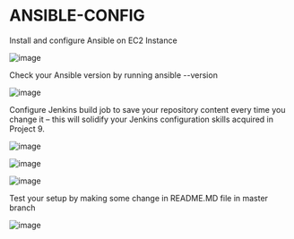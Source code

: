 # ANSIBLE-CONFIG

Install and configure Ansible on EC2 Instance

![image](https://user-images.githubusercontent.com/113097621/220458969-f3e4404b-2450-4178-ad42-4bc1f03690a4.png)

Check your Ansible version by running ansible --version

![image](https://user-images.githubusercontent.com/113097621/220459151-ae55f158-38a0-4bf8-9abb-e68bd8aef2b5.png)


Configure Jenkins build job to save your repository content every time you change it – this will solidify your Jenkins configuration skills acquired in Project 9.

![image](https://user-images.githubusercontent.com/113097621/220469882-fe6f2cb2-597e-4bee-8e45-5856ea1565fc.png)

![image](https://user-images.githubusercontent.com/113097621/220472156-cf92143d-08b5-4a55-87e9-073840966253.png)


![image](https://user-images.githubusercontent.com/113097621/220474071-6d5384a5-3935-4d8e-8546-f5f27c983328.png)


Test your setup by making some change in README.MD file in master branch 

![image](https://user-images.githubusercontent.com/113097621/220472002-1d47bc0c-1df7-4833-8651-81bc9deed0fa.png)


